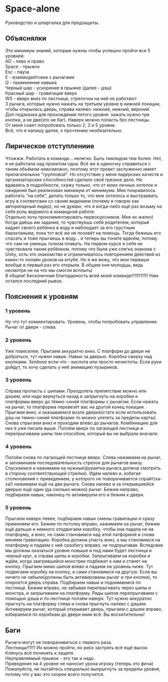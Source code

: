 # Space-alone
Руководство и шпаргалка для предзащиты.  

## Объяснялки  
Это минимум знаний, которые нужны чтобы успешно пройти все 5 уровней:  
AD - лево и право  
Space - прыжок  
Esc - пауза  
E - взаимодейтсвие с рычагами  
Q - применение навыка  
Черный шар - ускорение в прыжке (далее - дэш)  
Красный шар - гравитация вверх  
WS - вверх вниз по лестнице, стрелочки на ней не работают  
3 рычага, которые нужно нажать на третьем уровне в нижней локации, чтобы открылась дверь, справа налево: нижний, нижний, верхний.  
Доп подзказка для прохождения пятого уровня: зажать нужно три кнопки, а не две(это не баг). Наверх можно попасть без лестницы.       
От меня совет попробовать только 2, 3 и 5 уровни.  
Всё, что я напишу далее, к прочтению необязательно.  
  
## Лирическое отступлениие  
Чтожжж. Работать в команде... нелегко. Быть тимлидом тем более. Нет, я не работала над проектом одна. Всё же в одиночку справиться с таким объёмом невозможно, поэтому этот проект заслуженно имеет прилагательное "групповой". Но отсутствие у меня лидерских качеств и организаторских способностей сделало своё грязное дело. Не вдаваясь в подробности, скажу только, что от моих личных хотелок и ожиданий был реализован минимум от минимума. Мне понравилось работать "на себя", делать только то, что мне хотелось и выстраивать игру в соответсвии со своим видением (почему я говорю как авторитарный лидер), но не думаю, что я когда-либо ещё раз возьму на себя роль ведомого в командной работе.  
Отдельно хочу прокомментировать первокурсников. Мне их жалко) Когда даёшь им задания, то чувствуешь себя родителем, который кидает своего ребёнка в воду и наблюдает за его грустным барахтаньем, пока тот всё же не позовёт на помощь. Тогда бежишь его спасать и тоже прыгаешь в воду... и теперь вы тоните вдвоём, потому что сам не умеешь толком плавать. На первом курсе я себя не чувствовала таким ребёнком, потому что была уже слегка знакома с Unity, хоть это знакомство и ограничивалось повторением действий из каких-то онлайн уроков на ютубе. Но я же вижу, что мои перваши вообще в первый раз его открыли. В общем они молодцы, ведь несмотря ни на что мы смогли всплыть)  
В общем! Бесконечная благодарность всей моей команде!!11!!111!! Нам остался последний рывок.  
  
## Пояснения к уровням  
### 1 уровень  
Ну что тут комментировать. Уровень, чтобы попробовать управление. Рычаг от двери - слева.  
  
### 2 уровень  
Уже повеселее. Прыгаем аккуратно вниз. С платформ до двери не добраться, тут нужен навык. Навык за дверью. Коробка сверху над кнопками. Зелёное если что - кислота или просто нечистоты. Если руки дойдут, то хочу сделать у неё анимацию пузыриков.  
  
### 3 уровень  
Справа пропасть с шипами. Преодолеть препятствие можно или дэшем, или надо вернуться назад и запрыгнуть на коробки и платформы вверх до тёмно-синей платформы с рычагом. Если нажать на рычаг, то платформа перевезёт вас на другой конец локации. Прыгаем вниз, и оказываемся возле двери(кстати если использовать дэш на темно-синей платформе то можно улететь за пределы карты). Снова спрыгаем вниз и проходим влево до рычагов. Комбинацию для них я уже писала выше. Ползём вверх по лагающей лестнице и перепрыгиваем шипы тем способом, который вы не выбрали вначале.  
  
### 4 уровень
Ползём снова по лагающей лестнице вверх. Слева нажимаем на рычаг, и запоминаем последовательность стрелок для рычагов внизу. Спускаемся и нажимаем на нужные(рукаятка рычага должна смотреть в сторону соответствующей стрелки). Идём налево и, избегая столкновения с приведением, у которого не поворачивается спрайт(ха-ха!) нажимаем ещё на два рычага. Снова налево и за открывшиейся дверью ещё один (да сколько можно) рычаг. Бежим направо, подбираем навык, наконец-то активируем его и бежим к двери.
  
### 5 уровень  
Прыгаем наверх левее, подбираем навык смены гравитации и сразу применяем его. Бежим по потолку вправо, нажимаем на рычаг, бежим ещё дальше и немного отодвигаем коробку, чтобы она падала не на платформу, а вниз, но сами становимся над этой патформой и снова меняем гравитацию. Коробка должна упасть вниз, а мы становимся на платформу и падаем с неё сразбегу вправо, не подпрыгивая. Вследсвие мы должны оказаться уровне повыше и под нами будет лестница и черный круг, а справа шипы и коробки. Запрыгиваем на коробки и ждём, когда заагрившийся монстрик подбежит к нам и станет на кнопку. Прыгаем мимо шипов влево и падаем на уровень ниже. Тут подвигаем коробку на кнопку, а сами становимся на другую. Если вы ничего не забыли(должны быть активированы рычаг и три кнопки), то откроется дверь справа. Подбираем навык и поднимаемся по лестнице. Бежим вправо, не забывая перепрыгивать через шипы и монстра, и запрыгиваем на платформу. Ряды шипов перепрыгиваем с помощью дэша и по лестнице ползём наверх. Тут нужно аккуратно прыгнуть на платформу слева и снова прыгнуть налево с дэшем. Активируем рычаг, который открывает дверь, прыгаем с дэшем вправо, взбираемся по коробкам до двери ииии всё. Вы восхитительны!   
  
## Баги  
Рычаги могут не поворачиваться с первого раза.  
Лестницы!!1!!1 Их можно пройти, но риск застрять всё ещё высок. Клянусь всё починить к защите.  
Неуправляемый прыжок - это так и надо.  
Приведение на 4 уровне не наносит урона игроку (теперь это фича)  
 Пожалуйста, не пытайтесь специально выпрыгнуть за пределы уровня, потому что у вас это скорее всего получится.   

